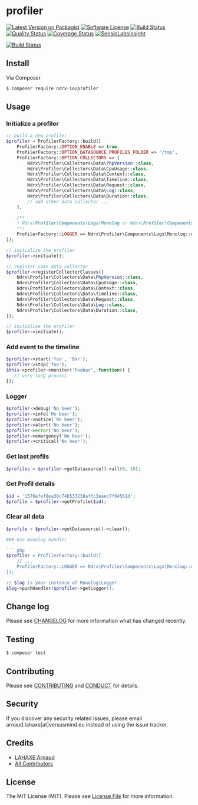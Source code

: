 # profiler

[![Latest Version on Packagist][ico-version]][link-packagist]
[![Software License][ico-license]](LICENSE.md)
[![Build Status][ico-travis]][link-travis]
[![Quality Status][ico-scrutinizer]][link-scrutinizer]
[![Coverage Status][ico-coverage]][link-coverage]
[![SensioLabsInsight][ico-insight]][link-insight]

[![Build Status][ico-ndrx]][link-ndrx]

## Install

Via Composer

``` bash
$ composer require ndrx-io/profiler
```

## Usage

### Initialize a profiler

``` php
// build a new profiler
$profiler = ProfilerFactory::build([
    ProfilerFactory::OPTION_ENABLE => true,
    ProfilerFactory::OPTION_DATASOURCE_PROFILES_FOLDER => '/tmp',
    ProfilerFactory::OPTION_COLLECTORS => [
        Ndrx\Profiler\Collectors\Data\PhpVersion::class,
        Ndrx\Profiler\Collectors\Data\CpuUsage::class,
        Ndrx\Profiler\Collectors\Data\Context::class,
        Ndrx\Profiler\Collectors\Data\Timeline::class,
        Ndrx\Profiler\Collectors\Data\Request::class,
        Ndrx\Profiler\Collectors\Data\Log::class,
        Ndrx\Profiler\Collectors\Data\Duration::class,
        // add other data collector ...
    ],

    /**
    * Ndrx\Profiler\Components\Logs\Monolog or Ndrx\Profiler\Components\Logs\Simple available
    **/
    ProfilerFactory::LOGGER => Ndrx\Profiler\Components\Logs\Monolog::class
]);

// initialize the profiler
$profiler->initiate();

// register some data collector
$profiler->registerCollectorClasses([
    Ndrx\Profiler\Collectors\Data\PhpVersion::class,
    Ndrx\Profiler\Collectors\Data\CpuUsage::class,
    Ndrx\Profiler\Collectors\Data\Context::class,
    Ndrx\Profiler\Collectors\Data\Timeline::class,
    Ndrx\Profiler\Collectors\Data\Request::class,
    Ndrx\Profiler\Collectors\Data\Log::class,
    Ndrx\Profiler\Collectors\Data\Duration::class,
]);

// initialize the profiler
$profiler->initiate();
```

### Add event to the timeline

``` php
$profiler->start('foo', 'Bar');
$profiler->stop('foo');
$this->profiler->monitor('Foobar', function() {
   // very long process
});
```

### Logger

``` php
$profiler->debug('No beer');
$profiler->info('No beer');
$profiler->notice('No beer');
$profiler->alert('No beer');
$profiler->error('No beer');
$profiler->emergency('No beer');
$profiler->critical('No beer');
```

### Get last profils

``` php
$profiles = $profiler->getDatasource()->all(0, 10);
```

### Get Profil details

``` php
$id = '1576efef8ea36c74b533238affc3eaec7f94561d';
$profile = $profiler->getProfile($id);
```

### Clear all data

``` php
$profile = $profiler->getDatasource()->clear();

### Use monolog handler

``` php
$profiler = ProfilerFactory::build([
    // ...
    ProfilerFactory::LOGGER => Ndrx\Profiler\Components\Logs\Monolog::class
]);

// $log is your instance of Monolog\Logger
$log->pushHandler($profiler->getLogger();
```

## Change log

Please see [CHANGELOG](CHANGELOG.md) for more information what has changed recently.

## Testing

``` bash
$ composer test
```

## Contributing

Please see [CONTRIBUTING](CONTRIBUTING.md) and [CONDUCT](CONDUCT.md) for details.

## Security

If you discover any security related issues, please email arnaud.lahaxe[at]versusmind.eu instead of using the issue tracker.

## Credits

- [LAHAXE Arnaud][link-author]
- [All Contributors][link-contributors]

## License

The MIT License (MIT). Please see [License File](LICENSE.md) for more information.

[ico-version]: https://img.shields.io/packagist/v/ndrx-io/profiler.svg?style=flat-square
[ico-license]: https://img.shields.io/badge/license-MIT-brightgreen.svg?style=flat-square
[ico-travis]: https://img.shields.io/travis/ndrx-io/profiler/master.svg?style=flat-square
[ico-ndrx]: https://pbs.twimg.com/profile_images/585415130881642497/Qg4niE0o.png
[ico-scrutinizer]: https://scrutinizer-ci.com/g/ndrx-io/profiler/badges/quality-score.png?b=master
[ico-coverage]: https://scrutinizer-ci.com/g/ndrx-io/profiler/badges/coverage.png?b=master
[ico-insight]: https://insight.sensiolabs.com/projects/687eff4f-7bfb-4a0f-af5b-4786f7a614cf/mini.png


[link-packagist]: https://packagist.org/packages/ndrx-io/profiler
[link-travis]: https://travis-ci.org/ndrx-io/profiler
[link-author]: https://github.com/lahaxearnaud
[link-contributors]: ../../contributors
[link-ndrx]: http://ndrx.io
[link-scrutinizer]: https://scrutinizer-ci.com/g/ndrx-io/profiler/
[link-coverage]: https://scrutinizer-ci.com/g/ndrx-io/profiler/
[link-insight]: https://insight.sensiolabs.com/projects/687eff4f-7bfb-4a0f-af5b-4786f7a614cf
